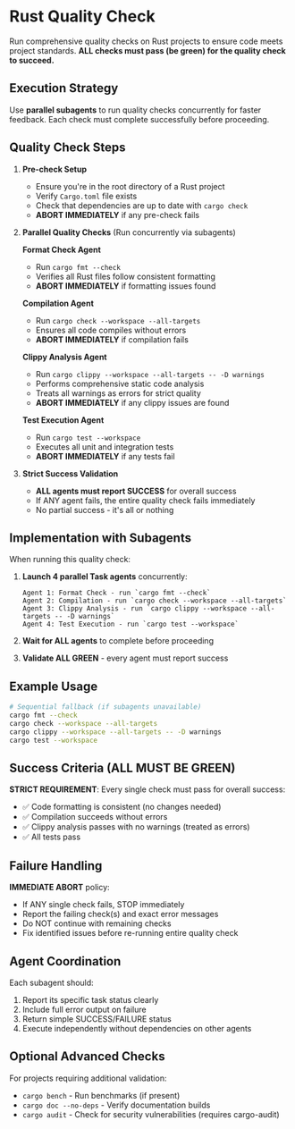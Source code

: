 # Rust Quality Check

Run comprehensive quality checks on Rust projects to ensure code meets project standards. **ALL checks must pass (be green) for the quality check to succeed.**

## Execution Strategy

Use **parallel subagents** to run quality checks concurrently for faster feedback. Each check must complete successfully before proceeding.

## Quality Check Steps

1. **Pre-check Setup**
   - Ensure you're in the root directory of a Rust project
   - Verify `Cargo.toml` file exists
   - Check that dependencies are up to date with `cargo check`
   - **ABORT IMMEDIATELY** if any pre-check fails

2. **Parallel Quality Checks** (Run concurrently via subagents)
   
   **Format Check Agent**
   - Run `cargo fmt --check`
   - Verifies all Rust files follow consistent formatting
   - **ABORT IMMEDIATELY** if formatting issues found
   
   **Compilation Agent**
   - Run `cargo check --workspace --all-targets`
   - Ensures all code compiles without errors
   - **ABORT IMMEDIATELY** if compilation fails
   
   **Clippy Analysis Agent**
   - Run `cargo clippy --workspace --all-targets -- -D warnings`
   - Performs comprehensive static code analysis
   - Treats all warnings as errors for strict quality
   - **ABORT IMMEDIATELY** if any clippy issues are found
   
   **Test Execution Agent**
   - Run `cargo test --workspace`
   - Executes all unit and integration tests
   - **ABORT IMMEDIATELY** if any tests fail

3. **Strict Success Validation**
   - **ALL agents must report SUCCESS** for overall success
   - If ANY agent fails, the entire quality check fails immediately
   - No partial success - it's all or nothing

## Implementation with Subagents

When running this quality check:

1. **Launch 4 parallel Task agents** concurrently:
   ```
   Agent 1: Format Check - run `cargo fmt --check`
   Agent 2: Compilation - run `cargo check --workspace --all-targets`
   Agent 3: Clippy Analysis - run `cargo clippy --workspace --all-targets -- -D warnings`
   Agent 4: Test Execution - run `cargo test --workspace`
   ```

2. **Wait for ALL agents** to complete before proceeding

3. **Validate ALL GREEN** - every agent must report success

## Example Usage

```bash
# Sequential fallback (if subagents unavailable)
cargo fmt --check
cargo check --workspace --all-targets
cargo clippy --workspace --all-targets -- -D warnings
cargo test --workspace
```

## Success Criteria (ALL MUST BE GREEN)

**STRICT REQUIREMENT**: Every single check must pass for overall success:
- ✅ Code formatting is consistent (no changes needed)
- ✅ Compilation succeeds without errors
- ✅ Clippy analysis passes with no warnings (treated as errors)
- ✅ All tests pass

## Failure Handling

**IMMEDIATE ABORT** policy:
- If ANY single check fails, STOP immediately
- Report the failing check(s) and exact error messages
- Do NOT continue with remaining checks
- Fix identified issues before re-running entire quality check

## Agent Coordination

Each subagent should:
1. Report its specific task status clearly
2. Include full error output on failure
3. Return simple SUCCESS/FAILURE status
4. Execute independently without dependencies on other agents

## Optional Advanced Checks

For projects requiring additional validation:
- `cargo bench` - Run benchmarks (if present)
- `cargo doc --no-deps` - Verify documentation builds
- `cargo audit` - Check for security vulnerabilities (requires cargo-audit)